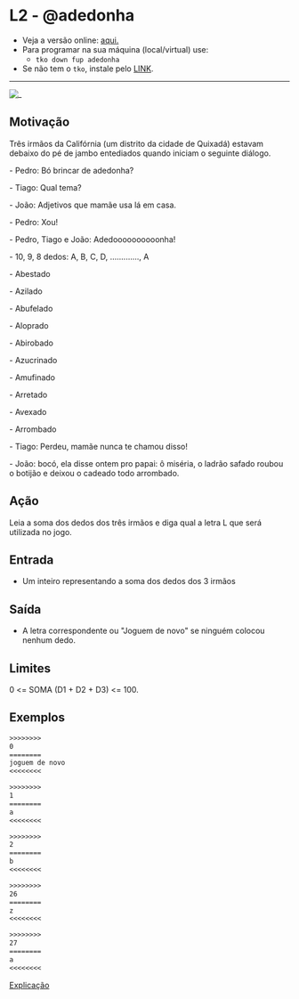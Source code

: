 # L2 - @adedonha

- Veja a versão online: [aqui.](https://github.com/qxcodefup/arcade/blob/master/base/adedonha/Readme.md)
- Para programar na sua máquina (local/virtual) use:
  - `tko down fup adedonha`
- Se não tem o `tko`, instale pelo [LINK](https://github.com/senapk/tko#tko).

---

![_](https://raw.githubusercontent.com/qxcodefup/arcade/master/base/adedonha/cover.jpg)

## Motivação

Três irmãos da Califórnia (um distrito da cidade de Quixadá) estavam debaixo do pé de jambo entediados quando iniciam o seguinte diálogo.

\- Pedro: Bó brincar de adedonha?

\- Tiago: Qual tema?

\- João: Adjetivos que mamãe usa lá em casa.

\- Pedro: Xou!

\- Pedro, Tiago e João: Adedoooooooooonha!

\- 10, 9, 8 dedos: A, B, C, D, ............., A

\- Abestado

\- Azilado

\- Abufelado

\- Aloprado

\- Abirobado  

\- Azucrinado

\- Amufinado

\- Arretado

\- Avexado

\- Arrombado

\- Tiago: Perdeu, mamãe nunca te chamou disso!

\- João: bocó, ela disse ontem pro papai: ô miséria, o ladrão safado roubou o botijão e deixou o cadeado todo arrombado.

## Ação

Leia a soma dos dedos dos três irmãos e diga qual a letra L que será utilizada no jogo.

## Entrada

- Um inteiro representando a soma dos dedos dos 3 irmãos

## Saída

- A letra correspondente ou "Joguem de novo" se ninguém colocou nenhum dedo.

## Limites

0 <= SOMA (D1 + D2 + D3) <= 100.

## Exemplos

``` txt
>>>>>>>>
0 
========
joguem de novo
<<<<<<<<

>>>>>>>>
1
========
a
<<<<<<<<

>>>>>>>>
2
========
b
<<<<<<<<

>>>>>>>>
26
========
z
<<<<<<<<

>>>>>>>>
27
========
a
<<<<<<<<
```

[Explicação](https://youtu.be/qKkmrLZfYcA)
